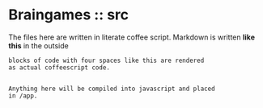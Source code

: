 # Braingames :: src

The files here are written in literate coffee script.
Markdown is written **like this** in the outside

    blocks of code with four spaces like this are rendered
    as actual coffeescript code.


    Anything here will be compiled into javascript and placed
    in /app.
